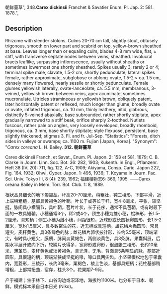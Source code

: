 朝鲜薹草",
348.**Carex dickinsii** Franchet & Savatier Enum. Pl. Jap. 2: 581. 1878.",

## Description
Rhizome with slender stolons. Culms 20-70 cm tall, slightly stout, obtusely trigonous, smooth on lower part and scabrid on top, yellow-brown sheathed at base. Leaves longer than or equaling culm, blades 4-8 mm wide, flat, ± stiff, with transverse septate nodes between veins, sheathed. Involucral bracts leaflike, surpassing inflorescence, usually without sheaths or sometimes lowermost one shortly sheathed. Spikes usually 3, rarely 2 or 4; terminal spike male, clavate, 1.5-2 cm, shortly pedunculate; lateral spikes female, rather approximate, subglobose or oblong-ovate, 1.5-2 × ca. 1.5 cm, densely many flowered, nearly sessile or shortly pedunculate. Female glumes yellowish laterally, ovate-lanceolate, ca. 5.5 mm, membranous, 3-veined, yellowish brown between veins, apex acuminate, sometimes mucronulate. Utricles stramineous or yellowish brown, obliquely patent, later horizontally patent or reflexed, much longer than glume, broadly ovate or ovate, inflated trigonous, ca. 10 mm, thinly leathery, nitid, glabrous, distinctly 5-veined abaxially, base subrounded, rather shortly stipitate, apex gradually narrowed to a stiff beak, orifice sharply 2-toothed. Nutlets fuscous, rather pale on angles, very loosely enveloped, broadly rhomboid, trigonous, ca. 3 mm, base shortly stipitate; style flexuose, persistent, base slightly thickened; stigmas 3. Fl. and fr. Jul-Sep.
  "Statistics": "Forests, ditch sides in valleys or swamps; ca. 1100 m. Fujian [Japan, Korea].
  "Synonym": "*Carex coreana* L. H. Bailey.
**312. 朝鲜薹草**

Carex dickinsii Franch. et Savat., Enum. Pl. Japon. 2: 153 et 581, 1879; C. B. Clarke in Journ. Linn. Soc. Bot. 36: 282, 1903; Kukenth. in Engl., Pflanzenr. Heft 38 (IV. 20): 711, fig. 122, A-C, 1909; Akiyama, Consp. Caric. Japon 222, Fig. 164. 1932; Ohwi, Cyper. Japon. 1: 495, 1936; T. Koyama in Journ. Fac. Sci. Univ. Tokyo III, 8 (4): 239, 1962; 福建植物志6: 369, 1995. ——Carex oreana Bailey in Mem. Torr. Bot. Club. 1: 8, 1889.

根状茎具细长的地下匍匐茎。秆高20-70厘米，稍粗壮，钝三棱形，下部平滑，近上端稍粗糙，基部具黄褐色的叶鞘。叶长于或等长于秆，宽4-8毫米，平张，较坚挺，脉间具小横隔节，具叶鞘。苞片叶状，长于花序，通常不具苞鞘，或有时最下面的一枚具短鞘。小穗通常3个，稀2或4个，顶生小穗为雄小穗，棍棒形，长1.5-2厘米，具短柄；侧生小穗为雌小穗，间距很短，近球形或长圆状卵圆形，长1.5-2厘米，宽约1.5厘米，具多数密生的花，近无柄或具短柄。雄花鳞片椭圆形，常具短尖，麦秆黄色，具3条绿色的脉；雌花鳞片卵状披针形，长约5.5毫米，顶端渐尖，有时具小短尖，膜质，脉间淡黄褐色，两侧淡黄色，具3条脉。果囊斜展，后期水平展开或向下折，较鳞片长得多，宽卵形或卵形，很鼓胀三棱形，长约10毫米，薄革质，麦秆黄色或淡黄褐色，具光泽，无毛，背面具5条明显的脉，基部近圆形，具很短的柄，顶端渐狭成坚挺的喙，喙口具两尖齿。小坚果很松地包于果囊内，宽菱形，三棱形，长约3毫米，栗褐色，棱上色淡，基部具短柄；花柱基部稍增粗，上部常扭曲，宿存，柱头3个。花果期7-9月。

产于福建；生于林下、山谷沟边或沼泽地，海拔约1100米。也分布于日本、朝鲜。模式标本采自日本日光 (Niko)。
